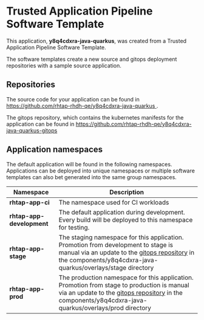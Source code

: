 # Trusted Application Pipeline Software Template

This application, **y8q4cdxra-java-quarkus**, was created from a Trusted Application Pipeline Software Template.

The software templates create a new source and gitops deployment repositories with a sample source application. 

## Repositories

The source code for your application can be found in [https://github.com/rhtap-rhdh-qe/y8q4cdxra-java-quarkus ](https://github.com/rhtap-rhdh-qe/y8q4cdxra-java-quarkus ).
 
The gitops repository, which contains the kubernetes manifests for the application can be found in 
[https://github.com/rhtap-rhdh-qe/y8q4cdxra-java-quarkus-gitops ](https://github.com/rhtap-rhdh-qe/y8q4cdxra-java-quarkus-gitops ) 

## Application namespaces 

The default application will be found in the following namespaces. Applications can be deployed into unique namespaces or multiple software templates can also bet generated into the same group namespaces.  

|  Namespace   |  Description   |  
| -------- | -------- |
| **rhtap-app-ci** | The namespace used for CI workloads |
| **rhtap-app-development** | The default application during development. Every build will be deployed to this namespace for testing. |
| **rhtap-app-stage** | The staging namespace for this application. Promotion from development to stage is manual via an update to the [gitops repository](https://github.com/rhtap-rhdh-qe/y8q4cdxra-java-quarkus-gitops ) in the components/y8q4cdxra-java-quarkus/overlays/stage directory |
| **rhtap-app-prod** | The production namespace for this application. Promotion from stage to production is manual via an update to the [gitops repository](https://github.com/rhtap-rhdh-qe/y8q4cdxra-java-quarkus-gitops ) in the components/y8q4cdxra-java-quarkus/overlays/prod directory |